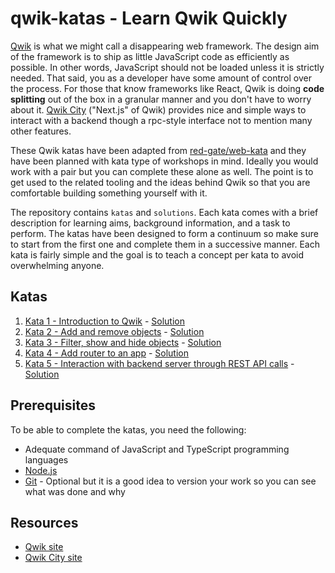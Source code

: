 # qwik-katas - Learn Qwik Quickly

[Qwik](https://qwik.builder.io/) is what we might call a disappearing web framework. The design aim of the framework is to ship as little JavaScript code as efficiently as possible. In other words, JavaScript should not be loaded unless it is strictly needed. That said, you as a developer have some amount of control over the process. For those that know frameworks like React, Qwik is doing **code splitting** out of the box in a granular manner and you don't have to worry about it. [Qwik City](https://qwik.builder.io/qwikcity/overview/) ("Next.js" of Qwik) provides nice and simple ways to interact with a backend though a rpc-style interface not to mention many other features.

These Qwik katas have been adapted from [red-gate/web-kata](https://github.com/red-gate/web-kata) and they have been planned with kata type of workshops in mind. Ideally you would work with a pair but you can complete these alone as well. The point is to get used to the related tooling and the ideas behind Qwik so that you are comfortable building something yourself with it.

The repository contains `katas` and `solutions`. Each kata comes with a brief description for learning aims, background information, and a task to perform. The katas have been designed to form a continuum so make sure to start from the first one and complete them in a successive manner. Each kata is fairly simple and the goal is to teach a concept per kata to avoid overwhelming anyone.

## Katas

1. [Kata 1 - Introduction to Qwik](katas/kata-01.md) - [Solution](solutions/kata-01)
2. [Kata 2 - Add and remove objects](katas/kata-02.md) - [Solution](solutions/kata-02)
3. [Kata 3 - Filter, show and hide objects](katas/kata-03.md) - [Solution](solutions/kata-03)
4. [Kata 4 - Add router to an app](katas/kata-04.md) - [Solution](solutions/kata-04)
5. [Kata 5 - Interaction with backend server through REST API calls](katas/kata-05.md) - [Solution](solutions/kata-05)

## Prerequisites

To be able to complete the katas, you need the following:

* Adequate command of JavaScript and TypeScript programming languages
* [Node.js](https://nodejs.org/en/)
* [Git](https://git-scm.com/) - Optional but it is a good idea to version your work so you can see what was done and why

## Resources

* [Qwik site](https://qwik.builder.io/)
* [Qwik City site](https://qwik.builder.io/qwikcity/overview)
